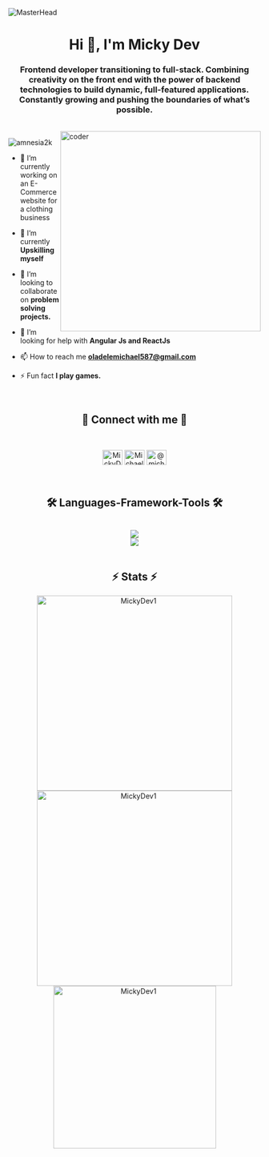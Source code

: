 ![MasterHead](https://media.licdn.com/dms/image/D4D12AQHhGxpuBK0asg/article-cover_image-shrink_600_2000/0/1688219211489?e=2147483647&v=beta&t=j2ImZsP_GxSPekNtZkBs5pqUi9JS6TuqPOW-Jm6Cu08)
<h1 align="center">Hi 👋, I'm Micky Dev</h1>
<h3 align="center">Frontend developer transitioning to full-stack. Combining creativity on the front end with the power of backend technologies to build dynamic, full-featured applications. Constantly growing and pushing the boundaries of what’s possible.</h3>
</br>

<img align="right" alt="coder" width="400" src="https://i.giphy.com/qgQUggAC3Pfv687qPC.webp" />

<p align="left"> <img src="https://komarev.com/ghpvc/?username=amnesia2k&label=Profile%20views&color=0e75b6&style=flat" alt="amnesia2k" /> </p>


- 🔭 I’m currently working on an E-Commerce website for a clothing business

-  🌱 I’m currently  **Upskilling myself**

- 👯 I’m looking to collaborate on **problem solving projects.**

- 🤝 I’m looking for help with **Angular Js and ReactJs**

- 📫 How to reach me **oladelemichael587@gmail.com**

- ⚡ Fun fact **I play games.**

  </br>
  
<div align="center">
  <h2>🔗 Connect with me 🔗</h2>
  </br>
  <p>
  <a href="https://x.com/MickyDev_1" target="blank"><img align="center" src="https://raw.githubusercontent.com/rahuldkjain/github-profile-readme-generator/master/src/images/icons/Social/twitter.svg" alt="MickyDev_1" height="30" width="40" /></a>
  <a href="https://www.linkedin.com/in/michael-oladele-991712250/" target="blank"><img align="center" src="https://raw.githubusercontent.com/rahuldkjain/github-profile-readme-generator/master/src/images/icons/Social/linked-in-alt.svg" alt="Michael Oladele" height="30" width="40" /></a>
  <a href="https://medium.com/@michaeloladele373" target="blank"><img align="center" src="https://raw.githubusercontent.com/rahuldkjain/github-profile-readme-generator/master/src/images/icons/Social/medium.svg" alt="@michaeloladele373" height="30" width="40" /></a>
  </p>
</div>

</br>


<h2 align="center">🛠️ Languages-Framework-Tools 🛠️</h2>
</br>
<div align="center">
  <a href="https://skillicons.dev">
    <img src="https://skillicons.dev/icons?i=nodejs,github,javascript,html,css,Vuejs" /> </br>
    <img src="https://skillicons.dev/icons?i=bootstrap,tailwind,react,vscode,figma,git,angular" />
  </a>
</div>
</br>

</hr>

<h2 align="center">⚡ Stats ⚡</h2>

<div align="center">
  <img width="390" src="https://github-readme-stats.vercel.app/api?username=MickyDev1&show_icons=true&locale=en" alt="MickyDev1" />
  
  <img width="390" src="https://github-readme-streak-stats.herokuapp.com/?user=MickyDev1&" alt="MickyDev1" />
  </br>

  <img width="325" align="center" src="https://github-readme-stats.vercel.app/api/top-langs?username=MickyDev1&show_icons=true&locale=en&layout=compact" alt="MickyDev1" /> 
</div>

